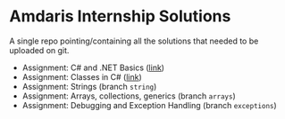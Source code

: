 # Amdaris Internship Solutions
A single repo pointing/containing all the solutions that needed to be uploaded on git.

* Assignment: C# and .NET Basics ([link](https://github.com/liviumocanup/basics-task))
* Assignment: Classes in C# ([link](https://github.com/liviumocanup/basics-task))
* Assignment: Strings (branch `string`)
* Assignment: Arrays, collections, generics (branch `arrays`)
* Assignment: Debugging and Exception Handling (branch `exceptions`)